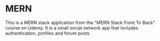 # MERN
This is a MERN stack application from the "MERN Stack Front To Back" course on Udemy. It is a small social network app that includes authentication, profiles and forum posts.
